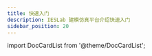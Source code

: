 ```yaml
---
title: 快速入门
description: IESLab 建模仿真平台介绍快速入门
sidebar_position: 20
---
```



import DocCardList from '@theme/DocCardList';

<DocCardList />